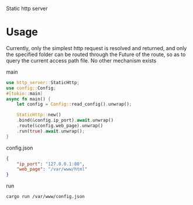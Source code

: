 Static http server

# Usage

Currently, only the simplest http request is resolved and returned, and only the specified folder can be routed through the Future of the route, so as to query the current access path file.
No other mechanism exists

main
```rust
use http_server::StaticHttp;
use config::Config;
#[tokio::main]
async fn main() {
    let config = Config::read_config().unwrap();

    StaticHttp::new()
    .bind(&config.ip_port).await.unwrap()
    .route(&config.web_page).unwrap()
    .run(true).await.unwrap();
}
```

config.json
```json
{
    "ip_port": "127.0.0.1:80",
    "web_page": "/var/www/html"
}
```

run
```shell
cargo run /var/www/config.json
```
